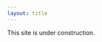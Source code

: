 ```yaml
---
layout: title
---
```


<div class="hbox">
  <!-- <div class="container text-center">

    <div id="name-big">Felix Lauer</div>

    <nav class="navbar navbar-custom" role="navigation">
      <ul class="nav navbar-nav center-block text-center">
        <li class="page-scroll">
          <a href="/index.html">Home</a>
        </li>
        <li class="page-scroll">
          <a href="/blog.html">Blog</a>
        </li>
        <li class="page-scroll">
          <a href="/projects.html">Projects</a>
        </li>
        <li class="page-scroll">
          <a href="/media.html">Media</a>
        </li>
        <li class="page-scroll">
          <a href="/contact.html">Contact</a>
        </li>
      </ul>
    </nav>

  </div> -->

  This site is under construction.
</div>



